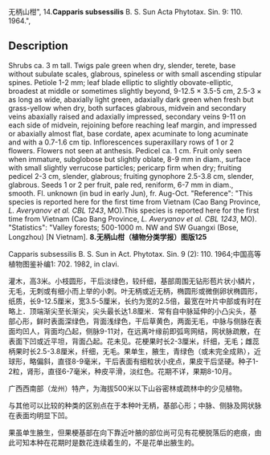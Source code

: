 无柄山柑",
14.**Capparis subsessilis** B. S. Sun Acta Phytotax. Sin. 9: 110. 1964.",

## Description
Shrubs ca. 3 m tall. Twigs pale green when dry, slender, terete, base without subulate scales, glabrous, spineless or with small ascending stipular spines. Petiole 1-2 mm; leaf blade elliptic to slightly obovate-elliptic, broadest at middle or sometimes slightly beyond, 9-12.5 × 3.5-5 cm, 2.5-3 × as long as wide, abaxially light green, adaxially dark green when fresh but grass-yellow when dry, both surfaces glabrous, midvein and secondary veins abaxially raised and adaxially impressed, secondary veins 9-11 on each side of midvein, rejoining before reaching leaf margin, and impressed or abaxially almost flat, base cordate, apex acuminate to long acuminate and with a 0.7-1.6 cm tip. Inflorescences superaxillary rows of 1 or 2 flowers. Flowers not seen at anthesis. Pedicel ca. 1 cm. Fruit only seen when immature, subglobose but slightly oblate, 8-9 mm in diam., surface with small slightly verrucose particles; pericarp firm when dry; fruiting pedicel 2-3 cm, slender, glabrous; fruiting gynophore 2.5-3.8 cm, slender, glabrous. Seeds 1 or 2 per fruit, pale red, reniform, 6-7 mm in diam., smooth. Fl. unknown (in bud in early Jun), fr. Aug-Oct.
  "Reference": "This species is reported here for the first time from Vietnam (Cao Bang Province, *L. Averyanov et al. CBL 1243*, MO).This species is reported here for the first time from Vietnam (Cao Bang Province, *L. Averyanov et al. CBL 1243*, MO).
  "Statistics": "Valley forests; 500-1000 m. NW and SW Guangxi (Bose, Longzhou) [N Vietnam].
**8.无柄山柑（植物分类学报）图版125**

Capparis subsessilis B. S. Sun in Act. Phytotax. Sin. 9 (2): 110. 1964;中国高等植物图鉴补编1: 702. 1982, in clavi.

灌木，高3米。小枝圆形，干后淡绿色，较纤细，基部周围无钻形苞片状小鳞片，无毛，无刺或有细小而上举的小刺。叶无柄或近无柄，椭圆形或微倒卵状椭圆形，纸质，长9-12.5厘米，宽3.5-5厘米，长约为宽的2.5倍，最宽在叶片中部或有时在略上．顶端渐尖至长渐尖，尖头最长达1.8厘米．常有自中脉延伸的小凸尖头，基部心形，鲜时表面深绿色，背面浅绿色，干后草黄色，两面无毛，中脉与侧脉在表面均凹人，背面均凸起，侧脉9-11对，在远离叶缘前即弧弯网结，网状脉疏散，在表面下凹或近平坦，背面凸起。花未见。花梗果时长2-3厘米，纤细，无毛；雌蕊柄果时长2.5-3.8厘米，纤细，无毛。果单生，腋生，青绿色（或未完全成熟），近球形，略偏斜，直径8-9毫米，干后表面有细粒状小疣点，果皮干后坚硬。种子1-2粒，肾形，直径6-7毫米，种皮平滑，淡红色。花期不详，果期8-10月。

广西西南部（龙州）特产，为海拔500米以下山谷密林或疏林中的少见植物。

与其他可以比较的种类的区别点在于本种叶无柄，基部心形；中脉、侧脉及网状脉在表面均明显下凹。

果虽单生腋生，但果梗基部在向下靠近叶腋的部位尚可见有花梗脱落后的疤痕，由此可知本种在花期时是数花连续着生的，不是花单出腋生的。
